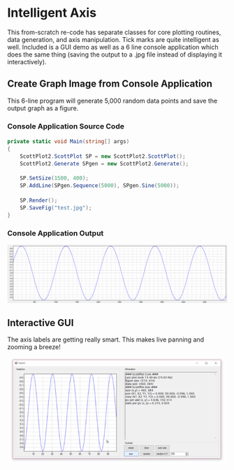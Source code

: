 # Intelligent Axis
This from-scratch re-code has separate classes for core plotting routines, data generation, and axis manipulation. Tick marks are quite intelligent as well. Included is a GUI demo as well as a 6 line console application which does the same thing (saving the output to a .jpg file instead of displaying it interactively).

## Create Graph Image from Console Application
This 6-line program will generate 5,000 random data points and save the output graph as a figure.

### Console Application Source Code
```c#
private static void Main(string[] args)
{
	ScottPlot2.ScottPlot SP = new ScottPlot2.ScottPlot();
	ScottPlot2.Generate SPgen = new ScottPlot2.Generate();

	SP.SetSize(1500, 400);
	SP.AddLine(SPgen.Sequence(5000), SPgen.Sine(5000));

	SP.Render();
	SP.SaveFig("test.jpg");
}
```
### Console Application Output
![](test.jpg)

## Interactive GUI
The axis labels are getting really smart. This makes live panning and zooming a breeze!

![](demo.gif)
